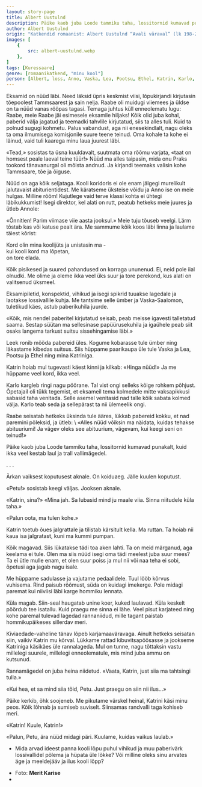 ```yaml
---
layout: story-page
title: Albert Uustulnd
description: Päike kaob juba Loode tammiku taha, lossitornid kumavad punakalt, kuid ikka veel kestab laul ja trall vallimägedel.
author: Albert Uustulnd
origin: "Katkendid romaanist: Albert Uustulnd “Avali väraval” (lk 198-200), Eesti Raamat, 1977."
images: [
    {
        src: albert-uustulnd.webp
    },
]
tags: [Kuressaare]
genre: [romaanikatkend, "minu kool"]
person: [Albert, loss, Anno, Vaska, Lea, Pootsu, Ethel, Katrin, Karlo, Petu]
---
```


<!-- # {{$doc.title}} -->

Eksamid on nüüd läbi. Need läksid üpris keskmist viisi, lõpukirjandi kirjutasin tõepoolest Tammsaarest ja sain nelja. Raabe oli muidugi viiemees ja üldse on ta nüüd vanas rööpas tagasi. Temaga juhtus küll enneolematu lugu: Raabe, meie Raabe jäi esimesele eksamile hiljaks! Kõik olid juba kohal, paberid välja jagatud ja teemadki tahvlile kirjutatud, siis ta alles tuli. Kuid ta polnud sugugi kohmetu. Palus vabandust, aga nii enesekindlalt, nagu oleks ta oma ilmumisega komisjonile suure teene teinud. Oma kohale ta kohe ei läinud, vaid tuli kaarega minu laua juurest läbi.

«Tead,» sosistas ta üsna kuuldavalt, suutmata oma rõōmu varjata, «taat on homsest peale laeval teine tüür!» Nüüd ma alles taipasin, mida onu Praks tookord tänavanurgal oli mõista andnud. Ja kirjandi teemaks valisin kohe Tammsaare, tõe ja õiguse.

Nüüd on aga kõik seljataga. Kooli koridoris ei ole enam jälgegi murelikult jalutavaist abiturientidest. Me käratseme üksteise võidu ja Anno ise on meie hulgas. Milline rõõm! Kujutlege vaid terve klassi kohta ei ühtegi läbikukkumist! Isegi direktor, kel alati on rutt, peatub hetkeks meie juures ja ütleb Annole:

«Õnnitlen! Parim viimase viie aasta jooksul.» Meie tuju tõuseb veelgi. Lärm tõstab kas või katuse pealt ära. Me sammume kõik koos läbi linna ja laulame täiest kõrist:

Kord olin mina koolijüts ja unistasin ma - \
kui kooli kord ma lõpetan, \
on tore elada.

Kõik pisikesed ja suured pahandused on korraga ununenud. Ei, neid pole iial olnudki. Me olime ja oleme ikka veel üks suur ja tore perekond, kus alati on valitsenud üksmeel.

Eksamipiletid, konspektid, vihikud ja isegi spikrid tuuakse lagedale ja laotakse lossivallile kuhja. Me tantsime selle ümber ja Vaska-Saalomon, tuletikud käes, astub paberikuhila juurde.

«Kõik, mis nendel paberitel kirjutatud seisab, peab meisse igavesti talletatud saama. Sestap süütan ma sellesinase papüürusekuhila ja igaühele peab siit osaks langema tarkust suitsu sissehingamise läbi.»

Leek ronib mööda pabereid üles. Kogume kobarasse tule ümber ning läkastame kibedas suitsus. Siis hüppame paarikaupa üle tule Vaska ja Lea, Pootsu ja Ethel ning mina Katriniga.

Katrin hoiab mul tugevasti käest kinni ja kilkab: «Hinga nüüd!» Ja me hüppame veel kord, ikka veel.

Karlo kargleb ringi nagu pöörane. Tal vist ongi selleks kõige rohkem põhjust. Õpetajail oli tükk tegemist, et eksameil tema kolmedele mitte vaksapikkusi sabasid taha venitada. Selle asemel venitasid nad talle kõik sabata kolmed välja. Karlo teab seda ja sellepärast ta nii ülemeelik ongi.

Raabe seisatab hetkeks üksinda tule ääres, lükkab pabereid kokku, et nad paremini põleksid, ja ütleb: \ 
«Alles nüüd võiksin ma näidata, kuidas tehakse abituuriumi! Ja vägev oleks see abituurium, vägevam, kui keegi seni on teinud!»

Päike kaob juba Loode tammiku taha, lossitornid kumavad punakalt, kuid ikka veel kestab laul ja trall vallimägedel.

. . .

Ärkan vaiksest koputusest aknale. On koiduaeg. Jälle kuulen koputust.

«Petu!» sosistab keegi väljas. Jooksen aknale.

«Katrin, sina?» «Mina jah. Sa lubasid mind ju maale viia. Sinna niitudele küla taha.»

«Palun oota, ma tulen kohe.»

Katrin toetub õues jalgrattale ja tilistab kärsitult kella. Ma ruttan. Ta hoiab nii kaua isa jalgratast, kuni ma kummi pumpan.

Kõik magavad. Siis lükatakse tädi toa aken lahti. Ta on meid märganud, aga keelama ei tule. Olen ma siis nüüd isegi oma tädi meelest juba suur mees? Ta ei ütle mulle enam, et olen suur poiss ja mul nii või naa teha ei sobi, õpetusi aga jagab nagu isale.

Me hüppame sadulasse ja vajutame pedaalidele. Tuul lööb kõrvus vuhisema. Rind paisub rõõmust, süda on kuidagi imekerge. Pole midagi paremat kui niiviisi läbi karge hommiku lennata.

Küla magab. Siin-seal haugatab unine koer, kuked laulavad. Küla keskelt pöördub tee isatallu. Kuid praegu me sinna ei lähe. Veel pisut karjateed ning kohe paremal tulevad lagedad rannaniidud, mille tagant paistab hommikupäikeses sillerdav meri.

Kiviaedade-vaheline tänav lõpeb karjamaaväravaga. Ainult hetkeks seisatan siin, vaikiv Katrin mu kõrval. Lükkame rattad kibuvitsapõõsasse ja jookseme Katriniga käsikäes üle rannalageda. Mul on tunne, nagu tõttaksin vastu millelegi suurele, millelegi enneolematule, mis mind juba ammu on kutsunud.

Rannamägedel on juba heina niidetud. «Vaata, Katrin, just siia ma tahtsingi tulla.»

«Kui hea, et sa mind siia tõid, Petu. Just praegu on siin nii ilus...»

Päike kerkib, õhk soojeneb. Me pikutame värskel heinal, Katrini käsi minu peos. Kõik lõhnab ja sumiseb suviselt. Siinsamas randvalli taga kohiseb meri.

«Katrin! Kuule, Katrin!»

«Palun, Petu, ära nüüd midagi päri. Kuulame, kuidas vaikus laulab.»



<!-- Täägid: teele asuma minema ukerdama rühkima jalutama jõudma avama -->



<story-author :author="author" :origin="origin"></story-author>



<details-wrapper summary="Mis mõtted tekkisid?">

- Mida arvad ideest panna kooli lõpu puhul vihikud ja muu paberivärk lossivallidel põlema ja hüpata üle lõkke? Või milline oleks sinu arvates äge ja meeldejääv ja ilus kooli lõpp? 

</details-wrapper>


<details-wrapper summary="Allikad" class="text-sm" icon="icon-park-outline:document-folder">

- Foto: **Merit Karise**
- 
</details-wrapper>

